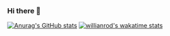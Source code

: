 ### Hi there 👋

<!--
**GhxstlyJared/GhxstlyJared** is a ✨ _special_ ✨ repository because its `README.md` (this file) appears on your GitHub profile.

Here are some ideas to get you started:

- 🔭 I’m currently working on ...
- 🌱 I’m currently learning ...
- 👯 I’m looking to collaborate on ...
- 🤔 I’m looking for help with ...
- 💬 Ask me about ...
- 📫 How to reach me: ...
- 😄 Pronouns: ...
- ⚡ Fun fact: ...
-->
[![Anurag's GitHub stats](https://github-readme-stats.vercel.app/api?username=GhxstlyJared&show_icons=true&theme=transparent&count_private=true&$card_width=1000$include_all_commits=true&line_height=35)](https://www.linkedin.com/in/kuznetsovivandev)
[![willianrod's wakatime stats](https://github-readme-stats.vercel.app/api/wakatime?username=@GhxstlyJared)](https://www.linkedin.com/in/kuznetsovivandev)
